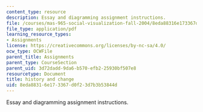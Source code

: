 ```yaml
---
content_type: resource
description: Essay and diagramming assignment instructions.
file: /courses/mas-965-social-visualization-fall-2004/8eda88316e173367d0f23d7b3b53844d_assn5.pdf
file_type: application/pdf
learning_resource_types:
- Assignments
license: https://creativecommons.org/licenses/by-nc-sa/4.0/
ocw_type: OCWFile
parent_title: Assignments
parent_type: CourseSection
parent_uid: 3d72dadd-9da6-b570-efb2-25930bf507e8
resourcetype: Document
title: history and change
uid: 8eda8831-6e17-3367-d0f2-3d7b3b53844d
---
```

Essay and diagramming assignment instructions.